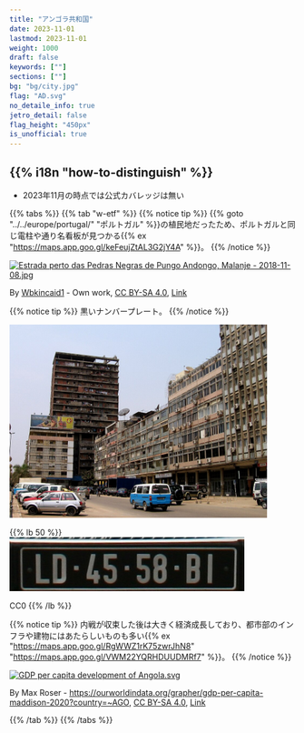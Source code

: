 ```yaml
---
title: "アンゴラ共和国"
date: 2023-11-01
lastmod: 2023-11-01
weight: 1000
draft: false
keywords: [""]
sections: [""]
bg: "bg/city.jpg"
flag: "AD.svg"
no_detaile_info: true
jetro_detail: false
flag_height: "450px"
is_unofficial: true
---
```


<div class="main-desciption country-description">
    <h2 class="section-title">{{% i18n "how-to-distinguish" %}}</h2>
    <ul class="rule-list">
        <li>2023年11月の時点では公式カバレッジは無い</li>
    </ul>
</div>

{{% tabs %}}
{{% tab "w-etf" %}}
{{% notice tip %}}
{{% goto "../../europe/portugal/" "ポルトガル" %}}の植民地だったため、ポルトガルと同じ電柱や通り名看板が見つかる{{% ex "https://maps.app.goo.gl/keFeujZtAL3G2jY4A" %}}。
{{% /notice %}}

<div class="googlemap-if no-margin">
<p><a href="https://commons.wikimedia.org/wiki/File:Estrada_perto_das_Pedras_Negras_de_Pungo_Andongo,_Malanje_-_2018-11-08.jpg#/media/File:Estrada_perto_das_Pedras_Negras_de_Pungo_Andongo,_Malanje_-_2018-11-08.jpg"><img src="https://upload.wikimedia.org/wikipedia/commons/2/2f/Estrada_perto_das_Pedras_Negras_de_Pungo_Andongo%2C_Malanje_-_2018-11-08.jpg" alt="Estrada perto das Pedras Negras de Pungo Andongo, Malanje - 2018-11-08.jpg" width="90%"></a></p><p>By <a href="//commons.wikimedia.org/w/index.php?title=User:Wbkincaid1&amp;action=edit&amp;redlink=1" class="new" title="User:Wbkincaid1 (page does not exist)">Wbkincaid1</a> - <span class="int-own-work" lang="en">Own work</span>, <a href="https://creativecommons.org/licenses/by-sa/4.0" title="Creative Commons Attribution-Share Alike 4.0">CC BY-SA 4.0</a>, <a href="https://commons.wikimedia.org/w/index.php?curid=89132758">Link</a></p>
</div>

{{% notice tip %}}
黒いナンバープレート。
{{% /notice %}}

<div class="googlemap-if no-margin">
<img src="./960px-Luanda_Centro.jpg" width="90%">
</div>

{{% lb 50 %}}
![](License_plate_of_Rolls_Royce_in_Porto_Amboim,_Angola.jpg)

CC0
{{% /lb %}}

{{% notice tip %}}
内戦が収束した後は大きく経済成長しており、都市部のインフラや建物にはあたらしいものも多い{{% ex "https://maps.app.goo.gl/RgWWZ1rK75zwrJhN8" "https://maps.app.goo.gl/VWM22YQRHDUUDMRf7" %}}。
{{% /notice %}}

<div class="googlemap-if no-margin">
<p><a href="https://commons.wikimedia.org/wiki/File:GDP_per_capita_development_of_Angola.svg#/media/File:GDP_per_capita_development_of_Angola.svg"><img src="https://upload.wikimedia.org/wikipedia/commons/1/1a/GDP_per_capita_development_of_Angola.svg" alt="GDP per capita development of Angola.svg" height="600" width="850"></a></p>
<p>By Max Roser - <a rel="nofollow" class="external free" href="https://ourworldindata.org/grapher/gdp-per-capita-maddison-2020?country=~AGO">https://ourworldindata.org/grapher/gdp-per-capita-maddison-2020?country=~AGO</a>, <a href="https://creativecommons.org/licenses/by-sa/4.0" title="Creative Commons Attribution-Share Alike 4.0">CC BY-SA 4.0</a>, <a href="https://commons.wikimedia.org/w/index.php?curid=121593651">Link</a></p>
</div>

{{% /tab %}}
{{% /tabs %}}